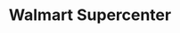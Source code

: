---
title: "Walmart Supercenter"
url: /fredericksburg/walmart-supercenter-washington-square-plaza-washington-square-plz/
shop: supermarket
---